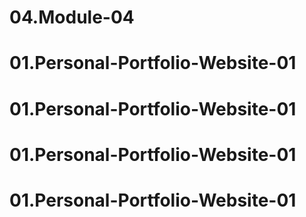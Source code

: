 # 04.Module-04
# 01.Personal-Portfolio-Website-01
# 01.Personal-Portfolio-Website-01
# 01.Personal-Portfolio-Website-01
# 01.Personal-Portfolio-Website-01

